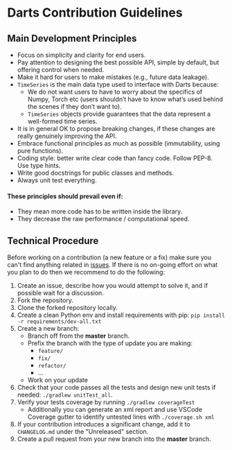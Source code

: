 # Darts Contribution Guidelines

## Main Development Principles

* Focus on simplicity and clarity for end users.
* Pay attention to designing the best possible API, simple by default, but offering control when needed.
* Make it hard for users to make mistakes (e.g., future data leakage).
* `TimeSeries` is the main data type used to interface with Darts because:
    * We do not want users to have to worry about the specifics of Numpy, Torch etc 
    (users shouldn’t have to know what’s used behind the scenes if they don’t want to).
    * `TimeSeries` objects provide guarantees that the data represent a well-formed time series.
* It is in general OK to propose breaking changes, if these changes are really genuinely improving the API.
* Embrace functional principles as much as possible (immutability, using pure functions).
* Coding style: better write clear code than fancy code. Follow PEP-8. Use type hints.
* Write good docstrings for public classes and methods.
* Always unit test everything.

#### These principles should prevail even if:
* They mean more code has to be written inside the library.
* They decrease the raw performance / computational speed.



## Technical Procedure

Before working on a contribution (a new feature or a fix) make sure you can't find anything 
related in [issues](https://github.com/unit8co/darts/issues). 
If there is no on-going effort on what you plan to do then we recommend to do the following:

1. Create an issue, describe how you would attempt to solve it, and if possible wait for a discussion.
2. Fork the repository.
3. Clone the forked repository locally.
4. Create a clean Python env and install requirements with pip: `pip install -r requirements/dev-all.txt`
5. Create a new branch:
    * Branch off from the **master** branch.
    * Prefix the branch with the type of update you are making:
        * `feature/`
        * `fix/`
        * `refactor/`
        * …
    * Work on your update
6. Check that your code passes all the tests and design new unit tests if needed: `./gradlew unitTest_all`.
7. Verify your tests coverage by running `./gradlew coverageTest`
    * Additionally you can generate an xml report and use VSCode Coverage gutter to identify untested 
    lines with `./coverage.sh xml`
8. If your contribution introduces a significant change, add it to `CHANGELOG.md` under the "Unreleased" section.
9. Create a pull request from your new branch into the **master** branch.